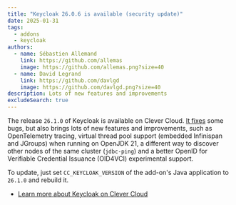 ```yaml
---
title: "Keycloak 26.0.6 is available (security update)"
date: 2025-01-31
tags:
  - addons
  - keycloak
authors:
  - name: Sébastien Allemand
    link: https://github.com/allemas
    image: https://github.com/allemas.png?size=40
  - name: David Legrand
    link: https://github.com/davlgd
    image: https://github.com/davlgd.png?size=40
description: Lots of new features and improvements
excludeSearch: true
---
```


The release `26.1.0` of Keycloak is available on Clever Cloud. [It fixes](https://github.com/keycloak/keycloak/releases/26.1.0) some bugs, but also brings lots of new features and improvements, such as OpenTelemetry tracing, virtual thread pool support (embedded Infinispan and JGroups) when running on OpenJDK 21, a different way to discover other nodes of the same cluster (`jdbc-ping`) and a better OpenID for Verifiable Credential Issuance (OID4VCI) experimental support.

To update, just set `CC_KEYCLOAK_VERSION` of the add-on's Java application to `26.1.0` and rebuild it.

- [Learn more about Keycloak on Clever Cloud](/developers/doc/addons/keycloak)
